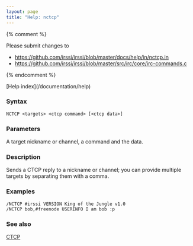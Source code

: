 ```yaml
---
layout: page
title: "Help: nctcp"
---
```


{% comment %}

Please submit changes to
- https://github.com/irssi/irssi/blob/master/docs/help/in/nctcp.in
- https://github.com/irssi/irssi/blob/master/src/irc/core/irc-commands.c


{% endcomment %}
<nav markdown="1">
[Help index](/documentation/help)
</nav>

### Syntax ###

<div class="highlight irssisyntax"><pre style="\-\-cmdlen:5ch"><code><span class="synB">NCTCP</span> <span class="synB05">&lt;targets></span> <span class="synB05">&lt;ctcp command></span> <span class="syn10">[<span class="syn09">&lt;ctcp data></span>]</span></code></pre></div>



### Parameters ###

A target nickname or channel, a command and the data.

### Description ###

Sends a CTCP reply to a nickname or channel; you can provide multiple
targets by separating them with a comma.

### Examples ###

    /NCTCP #irssi VERSION King of the Jungle v1.0
    /NCTCP bob,#freenode USERINFO I am bob :p

### See also ###
[CTCP](/documentation/help/ctcp)

